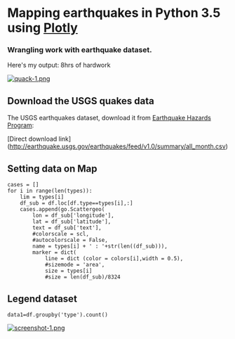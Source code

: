 # Mapping earthquakes in Python 3.5 using [Plotly](https://plot.ly/~mantejsingh/88/most-calamities-hover-for-details/)
### Wrangling work with earthquake dataset.


Here's my output: 8hrs of hardwork

[![quack-1.png](https://i.postimg.cc/TYWphJ7b/quack-1.png)](https://postimg.cc/ppR26ztV)



## Download the USGS quakes data

The USGS earthquakes dataset, download it from [Earthquake Hazards Program](http://earthquake.usgs.gov/earthquakes/feed/v1.0/csv.php):

 [Direct download link] (http://earthquake.usgs.gov/earthquakes/feed/v1.0/summary/all_month.csv)



## Setting data on Map
```
cases = []
for i in range(len(types)):
    lim = types[i]
    df_sub = df.loc[df.type==types[i],:]
    cases.append(go.Scattergeo(
        lon = df_sub['longitude'],
        lat = df_sub['latitude'],
        text = df_sub['text'],
        #colorscale = scl,
        #autocolorscale = False,
        name = types[i] + ' : '+str(len((df_sub))),
        marker = dict(
            line = dict (color = colors[i],width = 0.5),
            #sizemode = 'area',
            size = types[i]
            #size = len(df_sub)/8324
```
## Legend dataset
```
data1=df.groupby('type').count()
```
[![screenshot-1.png](https://i.postimg.cc/yYZQY2Fz/screenshot-1.png)](https://postimg.cc/w79cwffW)
